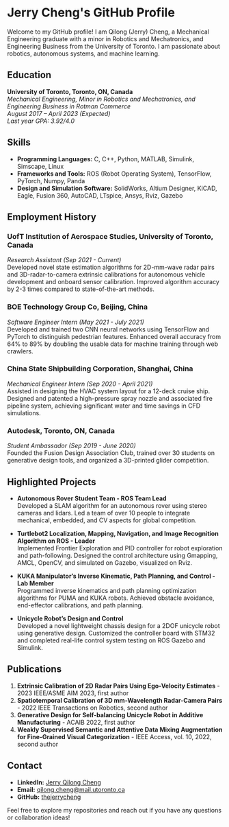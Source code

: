 

# Jerry Cheng's GitHub Profile

Welcome to my GitHub profile! I am Qilong (Jerry) Cheng, a Mechanical Engineering graduate with a minor in Robotics and Mechatronics, and Engineering Business from the University of Toronto. I am passionate about robotics, autonomous systems, and machine learning.

## Education

**University of Toronto, Toronto, ON, Canada**  
*Mechanical Engineering, Minor in Robotics and Mechatronics, and Engineering Business in Rotman Commerce*  
*August 2017 – April 2023 (Expected)*  
*Last year GPA: 3.92/4.0*

## Skills

- **Programming Languages:** C, C++, Python, MATLAB, Simulink, Simscape, Linux
- **Frameworks and Tools:** ROS (Robot Operating System), TensorFlow, PyTorch, Numpy, Panda
- **Design and Simulation Software:** SolidWorks, Altium Designer, KiCAD, Eagle, Fusion 360, AutoCAD, LTspice, Ansys, Rviz, Gazebo

## Employment History

### UofT Institution of Aerospace Studies, University of Toronto, Canada
*Research Assistant (Sep 2021 - Current)*  
Developed novel state estimation algorithms for 2D-mm-wave radar pairs and 3D-radar-to-camera extrinsic calibrations for autonomous vehicle development and onboard sensor calibration. Improved algorithm accuracy by 2-3 times compared to state-of-the-art methods.

### BOE Technology Group Co, Beijing, China
*Software Engineer Intern (May 2021 - July 2021)*  
Developed and trained two CNN neural networks using TensorFlow and PyTorch to distinguish pedestrian features. Enhanced overall accuracy from 64% to 89% by doubling the usable data for machine training through web crawlers.

### China State Shipbuilding Corporation, Shanghai, China
*Mechanical Engineer Intern (Sep 2020 - April 2021)*  
Assisted in designing the HVAC system layout for a 12-deck cruise ship. Designed and patented a high-pressure spray nozzle and associated fire pipeline system, achieving significant water and time savings in CFD simulations.

### Autodesk, Toronto, ON, Canada
*Student Ambassador (Sep 2019 - June 2020)*  
Founded the Fusion Design Association Club, trained over 30 students on generative design tools, and organized a 3D-printed glider competition.

## Highlighted Projects

- **Autonomous Rover Student Team - ROS Team Lead**  
Developed a SLAM algorithm for an autonomous rover using stereo cameras and lidars. Led a team of over 10 people to integrate mechanical, embedded, and CV aspects for global competition.

- **Turtlebot2 Localization, Mapping, Navigation, and Image Recognition Algorithm on ROS - Leader**  
Implemented Frontier Exploration and PID controller for robot exploration and path-following. Designed the control architecture using Gmapping, AMCL, OpenCV, and simulated on Gazebo, visualized on Rviz.

- **KUKA Manipulator’s Inverse Kinematic, Path Planning, and Control - Lab Member**  
Programmed inverse kinematics and path planning optimization algorithms for PUMA and KUKA robots. Achieved obstacle avoidance, end-effector calibrations, and path planning.

- **Unicycle Robot’s Design and Control**  
Developed a novel lightweight chassis design for a 2DOF unicycle robot using generative design. Customized the controller board with STM32 and completed real-life control system testing on ROS Gazebo and Simulink.

## Publications

1. **Extrinsic Calibration of 2D Radar Pairs Using Ego-Velocity Estimates** - 2023 IEEE/ASME AIM 2023, first author
2. **Spatiotemporal Calibration of 3D mm-Wavelength Radar-Camera Pairs** - 2022 IEEE Transactions on Robotics, second author
3. **Generative Design for Self-balancing Unicycle Robot in Additive Manufacturing** - ACAIB 2022, first author
4. **Weakly Supervised Semantic and Attentive Data Mixing Augmentation for Fine-Grained Visual Categorization** - IEEE Access, vol. 10, 2022, second author

## Contact

- **LinkedIn:** [Jerry Qilong Cheng](https://www.linkedin.com/in/jerry-qilong-cheng-540039163/)
- **Email:** qilong.cheng@mail.utoronto.ca
- **GitHub:** [thejerrycheng](https://github.com/thejerrycheng)

Feel free to explore my repositories and reach out if you have any questions or collaboration ideas!
